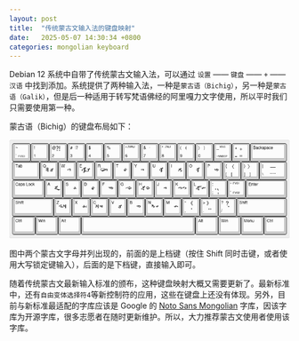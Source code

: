 ```yaml
---
layout: post
title:  "传统蒙古文输入法的键盘映射"
date:   2025-05-07 14:30:34 +0800
categories: mongolian keyboard
---
```


Debian 12 系统中自带了传统蒙古文输入法，可以通过 `设置` —— `键盘` —— `+` —— `汉语` 中找到添加。系统提供了两种输入法，一种是`蒙古语（Bichig）`，另一种是`蒙古语（Galik）`，但是后一种适用于转写梵语佛经的阿里嘎力文字使用，所以平时我们只需要使用第一种。

蒙古语（Bichig）的键盘布局如下：

![传统蒙古语键盘布局](/assets/images/hudum_mongolian_keyboard.png)

图中两个蒙古文字母并列出现的，前面的是上档键（按住 Shift 同时击键，或者使用大写锁定键输入），后面的是下档键，直接输入即可。

随着传统蒙古文最新输入标准的颁布，这种键盘映射大概又需要更新了。最新标准中，还有`自由变体选择符4`等新控制符的应用，这些在键盘上还没有体现。另外，目前与新标准最适配的字库应该是 Google 的 [Noto Sans Mongolian](https://notofonts.github.io/mongolian/) 字库，因该字库为开源字库，很多志愿者在随时更新维护。所以，大力推荐蒙古文使用者使用该字库。
